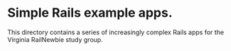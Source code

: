 # Simple Rails example apps.

This directory contains a series of increasingly complex Rails apps for the Virginia RailNewbie study group.
